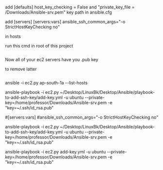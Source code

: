 add 
[defaults]
host_key_checking = False and "private_key_file = /Downloads/Ansible-srv.pem" key path 
in ansible.cfg

add 
[servers]
[servers:vars]
ansible_ssh_common_args="-o StrictHostKeyChecking no"

in hosts

run this cmd in root of this project

```ansible-playbook -i ec2.py add-key.yml -u ubuntu --private-key=/home/professor/Downloads/Ansible-srv.pem -e "key=~/.ssh/id_rsa.pub"
```

Now all of your ec2 servers have you .pub key

to remove latter

```ansible-playbook -i ec2.py add-key.yml -u ubuntu --private-key=/home/professor/Downloads/Ansible-srv.pem -e "key=~/.ssh/id_rsa.pub status=absent"
```


ansible -i ec2.py  ap-south-1a --list-hosts




ansible-playbook -i ec2.py  ~/Desktop/LinuxBk/Desktop/Ansible/playbook-to-add-ssh-key/add-key.yml -u ubuntu --private-key=/home/professor/Downloads/Ansible-srv.pem -e "key=~/.ssh/id_rsa.pub"


#[servers:vars]
#ansible_ssh_common_args="-o StrictHostKeyChecking no"


ansible-playbook -i ec2.py  ~/Desktop/LinuxBk/Desktop/Ansible/playbook-to-add-ssh-key/add-key.yml -u ubuntu --private-key=/home/professor/Downloads/Ansible-srv.pem -e "key=~/.ssh/id_rsa.pub"


ansible-playbook -i ec2.py add-key.yml -u ubuntu --private-key=/home/professor/Downloads/Ansible-srv.pem -e "key=~/.ssh/id_rsa.pub"